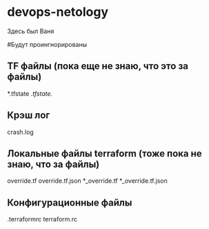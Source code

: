 # devops-netology
Здесь был Ваня


#Будут проингнорированы 

## TF файлы (пока еще не знаю, что это за файлы)

*.tfstate
*.tfstate.*

## Крэш лог

crash.log

## Локальные файлы terraform (тоже пока не знаю, что за файлы)

override.tf
override.tf.json
*_override.tf
*_override.tf.json

## Конфигурационные файлы

.terraformrc
terraform.rc

